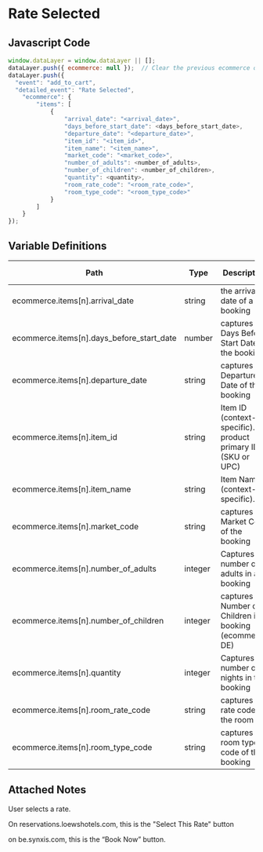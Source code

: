 # Rate Selected

### 

## Javascript Code
```js
window.dataLayer = window.dataLayer || [];
dataLayer.push({ ecommerce: null });  // Clear the previous ecommerce object.
dataLayer.push({
  "event": "add_to_cart",
  "detailed_event": "Rate Selected",
    "ecommerce": {
        "items": [
            {
                "arrival_date": "<arrival_date>",
                "days_before_start_date": <days_before_start_date>,
                "departure_date": "<departure_date>",
                "item_id": "<item_id>",
                "item_name": "<item_name>",
                "market_code": "<market_code>",
                "number_of_adults": <number_of_adults>,
                "number_of_children": <number_of_children>,
                "quantity": <quantity>,
                "room_rate_code": "<room_rate_code>",
                "room_type_code": "<room_type_code>"
            }
        ]
    }
});
```

## Variable Definitions

|Path|Type|Description|Example|Pattern|Min Length|Max Length|Minimum|Maximum|Multiple Of|
| --- | --- | --- | --- | --- | --- | --- | --- | --- | --- |
|ecommerce.items[n].arrival_date|string|the arrival date of a booking||||||||
|ecommerce.items[n].days_before_start_date|number|captures the Days Before Start Date of the booking||||||||
|ecommerce.items[n].departure_date|string|captures Departure Date of the booking||||||||
|ecommerce.items[n].item_id|string|Item ID \(context-specific\).The product primary ID \(SKU or UPC\)|SKU\_12345|||||||
|ecommerce.items[n].item_name|string|Item Name \(context-specific\).|jeggings|||||||
|ecommerce.items[n].market_code|string|captures the Market Code of the booking||||||||
|ecommerce.items[n].number_of_adults|integer|Captures the number of adults in a booking||||||||
|ecommerce.items[n].number_of_children|integer|captures the Number of Children in a booking \(ecommerce DE\)||||||||
|ecommerce.items[n].quantity|integer|Captures the number of nights in the booking||||||||
|ecommerce.items[n].room_rate_code|string|captures the rate code of the room||||||||
|ecommerce.items[n].room_type_code|string|captures the room type code of the booking||||||||

## Attached Notes

<p>User selects a rate.</p>
<p>On reservations.loewshotels.com, this is the "Select This Rate" button</p>
<p>on be.synxis.com, this is the <span style="font-weight: 400;">&ldquo;Book Now&rdquo; button.</span></p>
